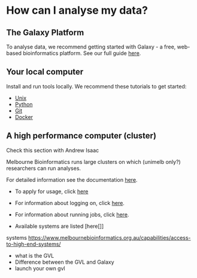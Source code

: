 # How can I analyse my data?


## The Galaxy Platform 

To analyse data, we recommend getting started with Galaxy - a free, web-based bioinformatics platform. See our full guide [here](galaxy.md).


## Your local computer

Install and run tools locally. We recommend these tutorials to get started: 

- [Unix](../tutorials/unix/index.md)
- [Python](../tutorials/python_overview/python_overview.md)
- [Git](../tutorials/using_git/Using_Git.md)
- [Docker](../tutorials/docker/docker.md)

## A high performance computer (cluster)

Check this section with Andrew Isaac


Melbourne Bioinformatics runs large clusters on which (unimelb only?) researchers can run analyses. 

For detailed information see the documentation [here](https://www.melbournebioinformatics.org.au/documentation/). 


- To apply for usage, click [here](https://www.melbournebioinformatics.org.au/documentation/help/faq/)


- For information about logging on, click [here](https://www.melbournebioinformatics.org.au/documentation/fundamentals/connecting/).

- For information about running jobs, click [here](https://www.melbournebioinformatics.org.au/documentation/running_jobs/scheduling/). 

- Available systems are listed [here[]]

systems 
https://www.melbournebioinformatics.org.au/capabilities/access-to-high-end-systems/



- what is the GVL
- Difference between the GVL and Galaxy
- launch your own gvl

